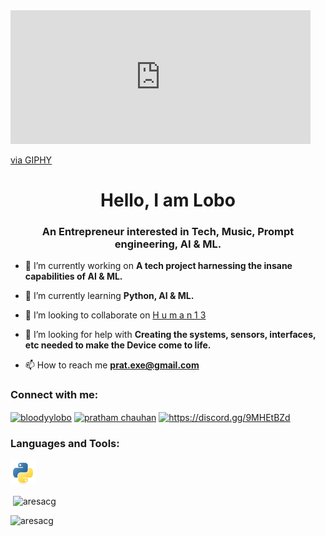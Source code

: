 <iframe src="https://giphy.com/embed/NKEt9elQ5cR68" width="480" height="214" frameBorder="0" class="giphy-embed" allowFullScreen></iframe><p><a href="https://giphy.com/gifs/art-pixel-city-NKEt9elQ5cR68">via GIPHY</a></p>

<h1 align="center">Hello, I am Lobo</h1>
<h3 align="center">An Entrepreneur interested in Tech, Music, Prompt engineering, AI & ML.</h3>

- 🔭 I’m currently working on **A tech project harnessing the insane capabilities of AI & ML.**

- 🌱 I’m currently learning **Python, AI & ML.**

- 👯 I’m looking to collaborate on [H u m a n 1 3](https://github.com/AresACG/H-u-m-a-n-1-3.git)

- 🤝 I’m looking for help with **Creating the systems, sensors, interfaces, etc needed to make the Device come to life.**

- 📫 How to reach me **prat.exe@gmail.com**

<h3 align="left">Connect with me:</h3>
<p align="left">
<a href="https://twitter.com/bloodyylobo" target="blank"><img align="center" src="https://raw.githubusercontent.com/rahuldkjain/github-profile-readme-generator/master/src/images/icons/Social/twitter.svg" alt="bloodyylobo" height="30" width="40" /></a>
<a href="https://linkedin.com/in/pratham chauhan" target="blank"><img align="center" src="https://raw.githubusercontent.com/rahuldkjain/github-profile-readme-generator/master/src/images/icons/Social/linked-in-alt.svg" alt="pratham chauhan" height="30" width="40" /></a>
<a href="https://discord.gg/https://discord.gg/9MHEtBZd" target="blank"><img align="center" src="https://raw.githubusercontent.com/rahuldkjain/github-profile-readme-generator/master/src/images/icons/Social/discord.svg" alt="https://discord.gg/9MHEtBZd" height="30" width="40" /></a>
</p>

<h3 align="left">Languages and Tools:</h3>
<p align="left"> <a href="https://www.python.org" target="_blank" rel="noreferrer"> <img src="https://raw.githubusercontent.com/devicons/devicon/master/icons/python/python-original.svg" alt="python" width="40" height="40"/> </a> </p>

<p>&nbsp;<img align="centre" src="https://github-readme-stats.vercel.app/api?username=aresacg&show_icons=true&locale=en" alt="aresacg" /></p>


<p><img align="centre" src="https://github-readme-streak-stats.herokuapp.com/?user=aresacg&" alt="aresacg" /></p>
